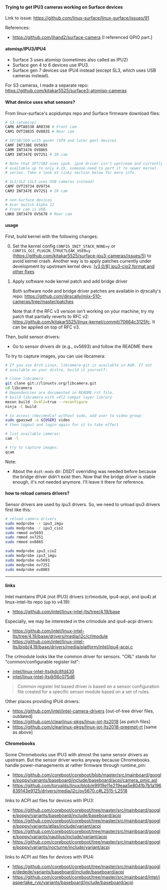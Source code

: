 #### Trying to get IPU3 cameras working on Surface devices

Link to issue: https://github.com/linux-surface/linux-surface/issues/91

References:
- https://github.com/jhand2/surface-camera
  [I referenced GPIO part.]

#### atomisp/IPU3/IPU4

- Surface 3 uses atomisp (sometimes also called as IPU2)
- Surface gen 4 to 6 devices use IPU3.
- Surface gen 7 devices use IPU4 instead (except SL3, which uses USB cameras instead).

For S3 cameras, I made a separate repo: https://github.com/kitakar5525/surface3-atomisp-cameras

#### What device uses what sensors?

From linux-surface's acpidumps repo and Surface firmware download files:

```bash
# S3 (atomisp)
CAM6 APTA0330 AR0330 # Front cam
CAM1 OVTI8835 OV8835 # Rear cam

# SP/SB/SGO with gen4+ (SP4 and later gen) devices
CAMF INT33BE OV5693
CAMR INT347A OV8865
CAM3 INT347E OV7251 # IR cam

# Note that SP7/SB3 uses ipu4. ipu4 driver isn't upstream and currently
# available up to only 4.19, someone need to port it to newer kernel
# series. Take a look at links section below for more info.

# SL1/SL2 (SL3 uses USB cameras instead)
CAMF OVTI9734 OV9734
CAM3 INT347E OV7251 # IR cam

# non-Surface devices
# Acer Switch Alpha 12
# Front cam is USB
LNK0 INT3479 OV5670 # Rear cam
```

#### usage

First, build kernel with the following changes:

0. Set the kernel config `CONFIG_INIT_STACK_NONE=y` or `CONFIG_GCC_PLUGIN_STRUCTLEAK_USER=y` (https://github.com/kitakar5525/surface-ipu3-cameras/issues/5) to avoid kernel crash.
   Another way is to apply patches currently under development by upstream kernel devs: [[v3,0/8] ipu3-cio2 format and other fixes](https://patchwork.kernel.org/project/linux-media/cover/20201012180414.11579-1-sakari.ailus@linux.intel.com/)
1. Apply software node kernel patch and add bridge driver

   Both software node and bridge driver patches are available in djrscally's repo: https://github.com/djrscally/miix-510-cameras/tree/master/patches

   Note that if the RFC v3 version isn't working on your machine, try my patch that partially reverts to RFC v2: https://github.com/kitakar5525/linux-kernel/commit/70664c3125fc. It can be applied on top of RFC v3.

Then, build sensor drivers:

- Go to sensor drivers dir (e.g., ov5693) and follow the README there

To try to capture images, you can use libcamera:
```bash
# If you use Arch Linux, libcamera-git is available in AUR. If not
# available on your distro, build it yourself:

# clone libcamera
git clone git://linuxtv.org/libcamera.git
cd libcamera
# Dependencies are documented in README.rst file.
# build libcamera with v4l2 compat layer library
meson build -Dv4l2=true --reconfigure
ninja -C build

# to access /dev/media? without sudo, add user to video group:
sudo gpasswd -a ${USER} video
# then logout and login again for it to take effect

# list available cameras:
cam -l

# try to capture images:
qcam
```

Note:

- About the `dsdt-mods` dir: DSDT overriding was needed before because the bridge driver didn't exist then. Now that the bridge driver is stable enough, it's not needed anymore. I'll leave it there for reference.

#### how to reload camera drivers?
Sensor drivers are used by ipu3 drivers. So, we need to unload ipu3 drivers first like this:
```bash
# reload camera drivers
sudo modprobe -r ipu3_imgu
sudo modprobe -r ipu3_cio2
sudo rmmod ov5693
sudo rmmod ov7251
sudo rmmod ov8865

sudo modprobe ipu3_cio2
sudo modprobe ipu3_imgu
sudo modprobe ov5693
sudo modprobe ov7251
sudo modprobe ov8865
```

---

#### links

Intel maintains IPU4 (not IPU3) drivers (crlmodule, ipu4-acpi, and ipu4) at linux-intel-lts repo (up to v4.19):
- https://github.com/intel/linux-intel-lts/tree/4.19/base

Especially, we may be interested in the crlmodule and ipu4-acpi drivers:
- https://github.com/intel/linux-intel-lts/tree/4.19/base/drivers/media/i2c/crlmodule
- https://github.com/intel/linux-intel-lts/blob/4.19/base/drivers/media/platform/intel/ipu4-acpi.c

The crlmodule looks like the common driver for sensors.
"CRL" stands for "common/configurable register list":
- [intel/linux-intel-lts@dc8fd430](https://github.com/intel/linux-intel-lts/commit/dc8fd43018fa26980c43a449d5b273861267fb73)
- [intel/linux-intel-lts@56c075d6](https://github.com/intel/linux-intel-lts/commit/56c075d6b2978a0841aaaffaf978874be5295ba8)

> Common register list based driver is based on a sensor configuration
> file created for a specific sensor module based on a set of
> rules.

Other places providing IPU4 drivers:
- https://github.com/intel/intel-camera-drivers [out-of-tree driver files, outdated]
- https://github.com/clearlinux-pkgs/linux-iot-lts2018 [as patch files]
- https://github.com/clearlinux-pkgs/linux-iot-lts2018-preempt-rt [same as above]

#### Chromebooks

Some Chromebooks use IPU3 with almost the same sensor drivers as upstream. But the sensor driver works anyway because Chromebooks handle power-managements at rather firmware through runtime_pm:
- https://github.com/coreboot/coreboot/blob/master/src/mainboard/google/poppy/variants/baseboard/include/baseboard/acpi/camera_pmic.asl
- https://github.com/torvalds/linux/blob/e9919e11e219eaa5e8041b7b1a196839143e9125/drivers/media/i2c/ov5670.c#L2515-L2518

links to ACPI asl files for devices with IPU3:
- https://github.com/coreboot/coreboot/tree/master/src/mainboard/google/poppy/variants/baseboard/include/baseboard/acpi
- https://github.com/coreboot/coreboot/tree/master/src/mainboard/google/poppy/variants/atlas/include/variant/acpi
- https://github.com/coreboot/coreboot/tree/master/src/mainboard/google/poppy/variants/nautilus/include/variant/acpi
- https://github.com/coreboot/coreboot/tree/master/src/mainboard/google/poppy/variants/nocturne/include/variant/acpi

links to ACPI asl files for devices with IPU4:
- https://github.com/coreboot/coreboot/tree/master/src/mainboard/google/dedede/variants/baseboard/include/baseboard/acpi
- https://github.com/coreboot/coreboot/tree/master/src/mainboard/intel/jasperlake_rvp/variants/baseboard/include/baseboard/acpi

